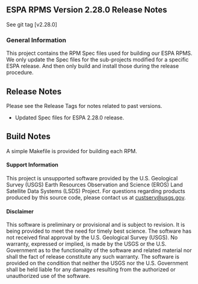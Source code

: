 ## ESPA RPMS Version 2.28.0 Release Notes

See git tag [v2.28.0]

### General Information
This project contains the RPM Spec files used for building our ESPA RPMS.  We only update the Spec files for the sub-projects modified for a specific ESPA release.  And then only build and install those during the release procedure.

## Release Notes
Please see the Release Tags for notes related to past versions.

- Updated Spec files for ESPA 2.28.0 release.

## Build Notes
A simple Makefile is provided for building each RPM.


#### Support Information

This project is unsupported software provided by the U.S. Geological Survey (USGS) Earth Resources Observation and Science (EROS) Land Satellite Data Systems (LSDS) Project. For questions regarding products produced by this source code, please contact us at [custserv@usgs.gov][2].

#### Disclaimer

This software is preliminary or provisional and is subject to revision. It is being provided to meet the need for timely best science. The software has not received final approval by the U.S. Geological Survey (USGS). No warranty, expressed or implied, is made by the USGS or the U.S. Government as to the functionality of the software and related material nor shall the fact of release constitute any such warranty. The software is provided on the condition that neither the USGS nor the U.S. Government shall be held liable for any damages resulting from the authorized or unauthorized use of the software.


[2]: mailto:custserv@usgs.gov

